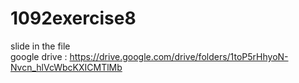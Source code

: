 # 1092exercise8
slide in the file  
google drive : https://drive.google.com/drive/folders/1toP5rHhyoN-Nvcn_hlVcWbcKXICMTlMb
